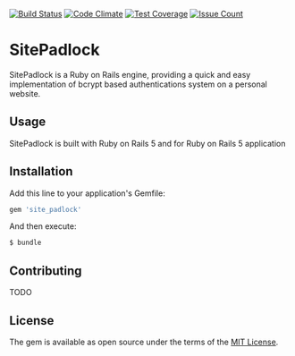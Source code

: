 [![Build Status](https://travis-ci.org/scieslak/site_padlock.svg?branch=master)](https://travis-ci.org/scieslak/site_padlock) [![Code Climate](https://codeclimate.com/github/scieslak/site_padlock/badges/gpa.svg)](https://codeclimate.com/github/scieslak/site_padlock) [![Test Coverage](https://codeclimate.com/github/scieslak/site_padlock/badges/coverage.svg)](https://codeclimate.com/github/scieslak/site_padlock/coverage) [![Issue Count](https://codeclimate.com/github/scieslak/site_padlock/badges/issue_count.svg)](https://codeclimate.com/github/scieslak/site_padlock)

# SitePadlock
SitePadlock is a Ruby on Rails engine, providing a quick and easy implementation of bcrypt based authentications system on a personal website.

## Usage
SitePadlock is built with Ruby on Rails 5 and for Ruby on Rails 5 application

## Installation
Add this line to your application's Gemfile:

```ruby
gem 'site_padlock'
```

And then execute:
```bash
$ bundle
```

## Contributing
TODO

## License
The gem is available as open source under the terms of the [MIT License](http://opensource.org/licenses/MIT).
